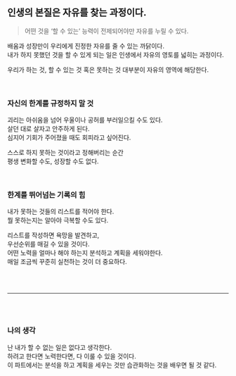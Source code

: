 ## 인생의 본질은 자유를 찾는 과정이다.

> 어떤 것을 ‘할 수 있는’ 능력이 전제되어야만 자유를 누릴 수 있다.

배움과 성장만이 우리에게 진정한 자유를 줄 수 있는 까닭이다.<br>
내가 하지 못했던 것을 할 수 있게 되는 일은 인생에서 자유의 영토를 넓히는 과정이다.<br>

우리가 하는 것, 할 수 있는 것 혹은 못하는 것 대부분이 자유의 영역에 해당한다.<br>

<br>

### 자신의 한계를 규정하지 말 것

괴리는 아쉬움을 넘어 우울이나 공허를 부러일으킬 수도 있다.<br>
살던 대로 살자고 안주하게 된다.<br>
심지어 기회가 주어졌을 때도 회피라고 싶어진다.<br>

스스로 하지 못하는 것이라고 정해버리는 순간<br>
평생 변화할 수도, 성장할 수도 없다.<br>

<br>

### 한계를 뛰어넘는 기록의 힘

내가 못하는 것들의 리스트를 적어야 한다.<br>
뭘 못하는지는 알아야 극복할 수도 있다.<br>

리스트를 작성하면 욕망을 발견하고,<br>
우선순위를 매길 수 있을 것이다.<br>
어떤 노력을 얼마나 해야 하는지 분석하고 계획을 세워야한다.<br>
매일 조금씩 꾸준히 실천하는 것이 더 중요하다.<br>

<br>
<br>

___

<br>
<br>

### 나의 생각

난 내가 할 수 없는 일은 없다고 생각한다.<br>
하려고 한다면 노력한다면, 다 이룰 수 있을 것이다.<br>
이 파트에서는 분석을 하고 계획을 세우는 것만 습관화하는 것을 배우면 될 것 같다.<br>


